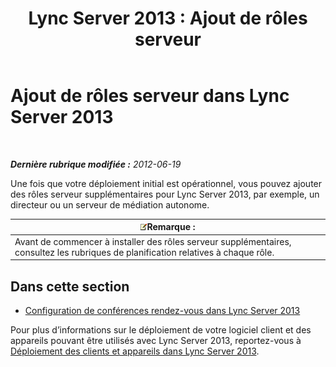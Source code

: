 ﻿---
title: 'Lync Server 2013 : Ajout de rôles serveur'
TOCTitle: Ajout de rôles serveur
ms:assetid: a8ff5f0b-50eb-43ff-941f-028e4383783c
ms:mtpsurl: https://technet.microsoft.com/fr-fr/library/Gg412794(v=OCS.15)
ms:contentKeyID: 49298457
ms.date: 05/20/2016
mtps_version: v=OCS.15
ms.translationtype: HT
---

# Ajout de rôles serveur dans Lync Server 2013

 

_**Dernière rubrique modifiée :** 2012-06-19_

Une fois que votre déploiement initial est opérationnel, vous pouvez ajouter des rôles serveur supplémentaires pour Lync Server 2013, par exemple, un directeur ou un serveur de médiation autonome.

<table>
<thead>
<tr class="header">
<th><img src="images/Gg398920.note(OCS.15).gif" title="note" alt="note" />Remarque :</th>
</tr>
</thead>
<tbody>
<tr class="odd">
<td>Avant de commencer à installer des rôles serveur supplémentaires, consultez les rubriques de planification relatives à chaque rôle.</td>
</tr>
</tbody>
</table>


## Dans cette section

  - [Configuration de conférences rendez-vous dans Lync Server 2013](lync-server-2013-configuring-dial-in-conferencing.md)

Pour plus d’informations sur le déploiement de votre logiciel client et des appareils pouvant être utilisés avec Lync Server 2013, reportez-vous à [Déploiement des clients et appareils dans Lync Server 2013](lync-server-2013-deploying-clients-and-devices.md).

